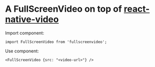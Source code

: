 # A FullScreenVideo on top of [react-native-video](https://github.com/react-native-community/react-native-video/)

Import component:
```
import FullScreenVideo from 'fullscreenvideo';
```

Use component:
```
<FullScreenVideo {src: "<video-url>"} />
```
